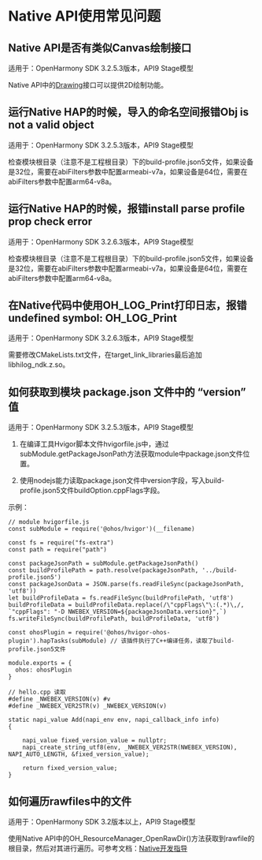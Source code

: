 # Native API使用常见问题

## Native API是否有类似Canvas绘制接口

适用于：OpenHarmony SDK 3.2.5.3版本，API9 Stage模型

Native API中的[Drawing](../reference/native-apis/_drawing.md)接口可以提供2D绘制功能。

## 运行Native HAP的时候，导入的命名空间报错Obj is not a valid object

适用于：OpenHarmony SDK 3.2.5.3版本，API9 Stage模型

检查模块根目录（注意不是工程根目录）下的build-profile.json5文件，如果设备是32位，需要在abiFilters参数中配置armeabi-v7a，如果设备是64位，需要在abiFilters参数中配置arm64-v8a。

## 运行Native HAP的时候，报错install parse profile prop check error

适用于：OpenHarmony SDK 3.2.6.3版本，API9 Stage模型

检查模块根目录（注意不是工程根目录）下的build-profile.json5文件，如果设备是32位，需要在abiFilters参数中配置armeabi-v7a，如果设备是64位，需要在abiFilters参数中配置arm64-v8a。

## 在Native代码中使用OH_LOG_Print打印日志，报错undefined symbol: OH_LOG_Print

适用于：OpenHarmony SDK 3.2.6.3版本，API9 Stage模型

需要修改CMakeLists.txt文件，在target_link_libraries最后追加libhilog_ndk.z.so。

## 如何获取到模块 package.json 文件中的 “version” 值

适用于：OpenHarmony SDK 3.2.5.3版本，API9 Stage模型

1. 在编译工具Hvigor脚本文件hvigorfile.js中，通过subModule.getPackageJsonPath方法获取module中package.json文件位置。

2. 使用nodejs能力读取package.json文件中version字段，写入build-profile.json5文件buildOption.cppFlags字段。

示例：

  
```
// module hvigorfile.js
const subModule = require('@ohos/hvigor')(__filename)

const fs = require("fs-extra")
const path = require("path")

const packageJsonPath = subModule.getPackageJsonPath()
const buildProfilePath = path.resolve(packageJsonPath, '../build-profile.json5')
const packageJsonData = JSON.parse(fs.readFileSync(packageJsonPath, 'utf8'))
let buildProfileData = fs.readFileSync(buildProfilePath, 'utf8')
buildProfileData = buildProfileData.replace(/\"cppFlags\"\:(.*)\,/, `"cppFlags": "-D NWEBEX_VERSION=${packageJsonData.version}",`)
fs.writeFileSync(buildProfilePath, buildProfileData, 'utf8')

const ohosPlugin = require('@ohos/hvigor-ohos-plugin').hapTasks(subModule) // 该插件执行了C++编译任务，读取了build-profile.json5文件

module.exports = {
  ohos: ohosPlugin
}
```

  
```
// hello.cpp 读取
#define _NWEBEX_VERSION(v) #v
#define _NWEBEX_VER2STR(v) _NWEBEX_VERSION(v)

static napi_value Add(napi_env env, napi_callback_info info)
{

    napi_value fixed_version_value = nullptr;
    napi_create_string_utf8(env, _NWEBEX_VER2STR(NWEBEX_VERSION), NAPI_AUTO_LENGTH, &fixed_version_value);

    return fixed_version_value;
}
```

## 如何遍历rawfiles中的文件

适用于：OpenHarmony SDK 3.2版本以上，API9 Stage模型

使用Native API中的OH_ResourceManager_OpenRawDir()方法获取到rawfile的根目录，然后对其进行遍历。可参考文档：[Native开发指导](../reference/native-apis/rawfile.md)

